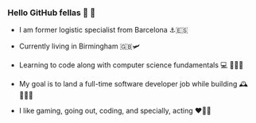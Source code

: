 ### Hello GitHub fellas 👋 👋 

- I am former logistic specialist from Barcelona ⚓️🇪🇸

- Currently living in Birmingham 🇬🇧🛩️ 

- Learning to code along with computer science fundamentals 💻 🧑🏽‍💻 

- My goal is to land a full-time software developer job while building  🕰️👨🏽‍💼

- I like gaming, going out, coding, and specially, acting ♥️🎉💼

                
